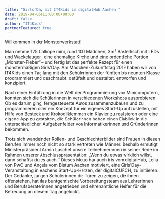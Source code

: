 ```yaml
---
title: "Girls’Day mit IT4Kids im digitalHub Aachen "
date: 2019-04-05T11:00:00+00:00
draft: false
author: "IT4Kids"
partnerFeatured: true
---
```


Willkommen in der Monsterwerkstatt!

Man nehme 125 Calliope mini, rund 100 Mädchen, 3m² Basteltisch mit LEDs
und Wackelaugen, eine ehemalige Kirche und eine ordentliche Portion
„Monster-Fieber“ – und fertig ist das perfekte Rezept für einen
monstermäßigen Girls’Day. Am Mädchen-Zukunftstag 2019 haben wir von
IT4Kids einen Tag lang mit den Schülerinnen der fünften bis neunten
Klasse programmiert und geschraubt, getüftelt und gestaltet, entworfen
und konzipiert.

Nach einer Einführung in die Welt der Programmierung von Minicomputern,
konnten sich die Schülerinnen in verschiedenen Workshops ausprobieren.
Ob es darum ging, ferngesteuerte Autos zusammenzubauen und zu
programmieren oder ein Konzept für ein eigenes Start-Up aufzustellen,
mit Hilfe von Besteck und Krokodilklemmen ein Klavier zu realisieren
oder eine eigene App zu gestalten, die Schülerinnen haben einen Einblick
in die unterschiedlichen Aufgabenfelder von Informatikerinnen und
Gründerinnen bekommen.

Trotz sich wandelnder Rollen- und Geschlechterbilder sind Frauen in
diesen Berufen immer noch nicht so stark vertreten wie Männer.
Deshalb ermutigt Ministerpräsident Armin Laschet unsere Teilnehmerinnen
in seiner Rede im Rahmen unserer Abschlusspräsentation:
„Wenn du etwas wirklich willst, dann schaffst du es auch.“
Dieses Motto hat auch Iris vom digitalHub, Leila von PwC
und Angela vom Bistum Aachen motiviert, eine Girls’Day-Veranstaltung
in Aachens Start-Up-Herzen, der digitalCURCH, zu initiieren.
Der Gedanke, jungen Schülerinnen die Türen zu zeigen, die ihnen
offenstehen, hat das buntgemischte Vorbereitungsteam aus Lehrerinnen und
Berufsberaterinnen angetrieben und ehrenamtliche Helfer für die
Betreuung an diesem Tag angelockt.

